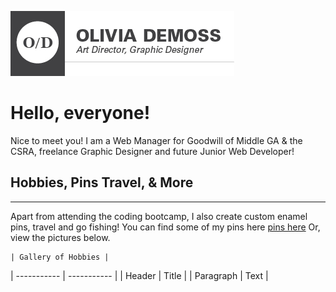 ![OliviaGraphic](https://github.com/OMDeMoss/week1/blob/main/odemoss_graphic_358x104.jpg?raw=true)

# Hello, everyone!
Nice to meet you! I am a Web Manager for Goodwill of Middle GA & the CSRA, freelance Graphic Designer and future Junior Web Developer!

## Hobbies, Pins Travel, & More
---
Apart from attending the coding bootcamp, I also create custom enamel pins, travel and go fishing! You can find some of my pins here [pins here](https://www.instagram.com/pin.daddy/) Or, view the pictures below. 

	| Gallery of Hobbies |
| ----------- | ----------- |
| Header | Title |
| Paragraph | Text |





